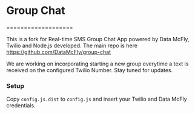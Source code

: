 # Group Chat
===================

This is a fork for Real-time SMS Group Chat App powered by Data McFly, Twilio and Node.js developed. The main repo is here
https://github.com/DataMcFly/group-chat

We are working on incorporating starting a new group everytime a text is received on the configured Twilio Number. Stay tuned for updates.



### Setup
Copy `config.js.dist` to `config.js` and insert your Twilio and Data McFly credentials.